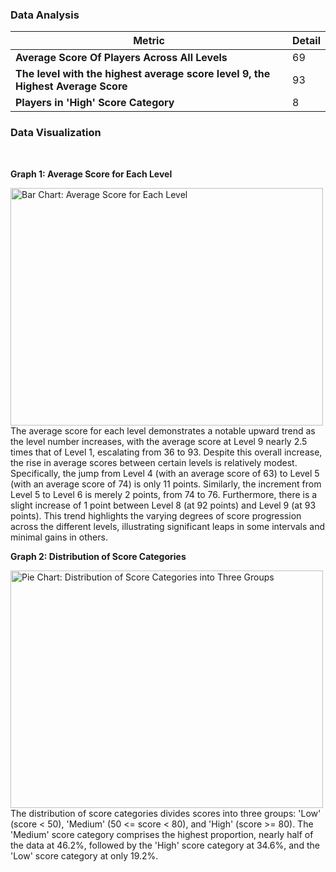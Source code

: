  ### Data Analysis

| Metric                                               | Detail |
|------------------------------------------------------|--------|
| **Average Score Of Players Across All Levels**       | 69     |
| **The level with the highest average score level 9, the Highest Average Score** | 93     |
| **Players in 'High' Score Category**                 | 8      |


### Data Visualization
<br>

**Graph 1: Average Score for Each Level**

<img src="image.png" alt="Bar Chart: Average Score for Each Level" width="500" height="380">

<br>
The average score for each level demonstrates a notable upward trend as the level number increases, with the average score at Level 9 nearly 2.5 times that of Level 1, escalating from 36 to 93. Despite this overall increase, the rise in average scores between certain levels is relatively modest. Specifically, the jump from Level 4 (with an average score of 63) to Level 5 (with an average score of 74) is only 11 points. Similarly, the increment from Level 5 to Level 6 is merely 2 points, from 74 to 76. Furthermore, there is a slight increase of 1 point between Level 8 (at 92 points) and Level 9 (at 93 points). This trend highlights the varying degrees of score progression across the different levels, illustrating significant leaps in some intervals and minimal gains in others.

<br>

**Graph 2: Distribution of Score Categories**

<img src="image-1.png" alt="Pie Chart: Distribution of Score Categories into Three Groups" width="500" height="380">

<br>
The distribution of score categories divides scores into three groups: 'Low' (score < 50), 'Medium' (50 <= score < 80), and 'High' (score >= 80). The 'Medium' score category comprises the highest proportion, nearly half of the data at 46.2%, followed by the 'High' score category at 34.6%, and the 'Low' score category at only 19.2%. 
